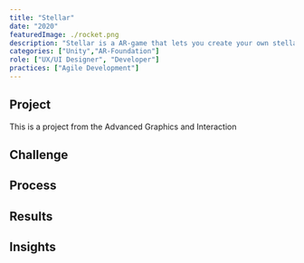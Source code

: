 ```yaml
---
title: "Stellar"
date: "2020"
featuredImage: ./rocket.png
description: "Stellar is a AR-game that lets you create your own stellar system and interact with it in AR."
categories: ["Unity","AR-Foundation"]
role: ["UX/UI Designer", "Developer"]
practices: ["Agile Development"]
---
```


## Project
This is a project from the Advanced Graphics and Interaction

## Challenge
## Process
## Results
## Insights

